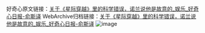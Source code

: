 好奇心原文链接：[关于《星际穿越》里的科学错误，诺兰说他是故意的_娱乐_好奇心日报-俞斯译](https://www.qdaily.com/articles/3453.html)
WebArchive归档链接：[关于《星际穿越》里的科学错误，诺兰说他是故意的_娱乐_好奇心日报-俞斯译](http://web.archive.org/web/20190623152227/https://www.qdaily.com/articles/3453.html)
![image](http://ww3.sinaimg.cn/large/007d5XDply1g3vayuan5yj30u0320e81)